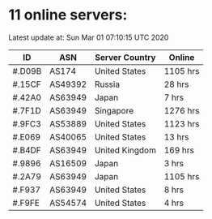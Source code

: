 # 11 online servers:

Latest update at: Sun Mar 01 07:10:15 UTC 2020

| ID | ASN | Server Country | Online |
| -- | --- | -------------- | ------ |
| #.D09B | AS174 | United States | 1105 hrs |
| #.15CF | AS49392 | Russia | 28 hrs |
| #.42A0 | AS63949 | Japan | 7 hrs |
| #.7F1D | AS63949 | Singapore | 1276 hrs |
| #.9FC3 | AS53889 | United States | 1123 hrs |
| #.E069 | AS40065 | United States | 13 hrs |
| #.B4DF | AS63949 | United Kingdom | 169 hrs |
| #.9896 | AS16509 | Japan | 3 hrs |
| #.2A79 | AS63949 | Japan | 1105 hrs |
| #.F937 | AS63949 | United States | 8 hrs |
| #.F9FE | AS54574 | United States | 4 hrs |

